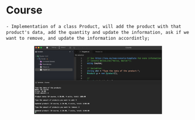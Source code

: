# Course

    - Implementation of a class Product, will add the product with that product's data, add the quantity and update the information, ask if we want to remove, and update the information accordintly;

<p align="center">
  <img src="./screenshots/example1.png" width="350" title="Console">
</p>
